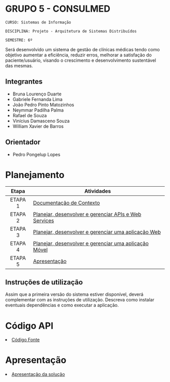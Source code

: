 # GRUPO 5 - CONSULMED

`CURSO: Sistemas de Informação`

`DISCIPLINA: Projeto - Arquitetura de Sistemas Distribuídos`

`SEMESTRE: 6º`

Será desenvolvido um sistema de gestão de clínicas médicas tendo como objetivo aumentar a eficiência, reduzir erros, melhorar a satisfação do paciente/usuário, visando o crescimento e desenvolvimento sustentável das mesmas.

## Integrantes

* Bruna Lourenço Duarte
* Gabriele Fernanda Lima
* João Pedro Pinto Matozinhos
* Neymmar Padilha Palma
* Rafael de Souza
* Vinícius Damasceno Souza
* William Xavier de Barros

## Orientador

* Pedro Pongelup Lopes

# Planejamento

| Etapa         | Atividades |
|  :----:   | ----------- |
| ETAPA 1         |[Documentação de Contexto](docs/contexto.md) <br> |
| ETAPA 2         |[Planejar, desenvolver e gerenciar APIs e Web Services](docs/backend-apis.md) <br> |
| ETAPA 3         |[Planejar, desenvolver e gerenciar uma aplicação Web](docs/frontend-web.md) |
| ETAPA 4        |[Planejar, desenvolver e gerenciar uma aplicação Móvel](docs/frontend-mobile.md) <br>  |
| ETAPA 5         | [Apresentação](presentation/README.md) |
## Instruções de utilização

Assim que a primeira versão do sistema estiver disponível, deverá complementar com as instruções de utilização. Descreva como instalar eventuais dependências e como executar a aplicação.

# Código API

<li><a href="./api/"> Código Fonte</a></li>

# Apresentação

<li><a href="presentation/README.md"> Apresentação da solução</a></li>
